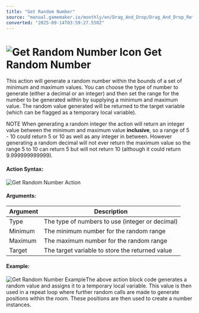 ```yaml
---
title: "Get Random Number"
source: "manual.gamemaker.io/monthly/en/Drag_And_Drop/Drag_And_Drop_Reference/Random/Get_Random_Number.htm"
converted: "2025-09-14T03:59:27.550Z"
---
```


# ![Get Random Number Icon](../../../assets/Images/Scripting_Reference/Drag_And_Drop/Reference/Random/i_Mathematics_Get_Random_Number.png) Get Random Number

This action will generate a random number within the bounds of a set of minimum and maximum values. You can choose the type of number to generate (either a decimal or an integer) and then set the range for the number to be generated within by supplying a minimum and maximum value. The random value generated will be returned to the target variable (which can be flagged as a temporary local variable).

NOTE When generating a random integer the action will return an integer value between the minimum and maximum value **inclusive**, so a range of 5 - 10 could return 5 or 10 as well as any integer in between. However generating a random decimal will not ever return the maximum value so the range 5 to 10 can return 5 but will not return 10 (although it could return 9.999999999999).

#### Action Syntax:

![Get Random Number Action](../../../assets/Images/Scripting_Reference/Drag_And_Drop/Reference/Random/a_Mathematics_Get_Random_Number.png)

#### Arguments:

| Argument | Description |
| --- | --- |
| Type | The type of numbers to use (integer or decimal) |
| Minimum | The minimum number for the random range |
| Maximum | The maximum number for the random range |
| Target | The target variable to store the returned value |

#### Example:

![Get Random Number Example](../../../assets/Images/Scripting_Reference/Drag_And_Drop/Reference/Random/e_Mathematics_Get_Random_Number.png)The above action block code generates a random value and assigns it to a temporary local variable. This value is then used in a repeat loop where further random calls are made to generate positions within the room. These positions are then used to create a number instances.